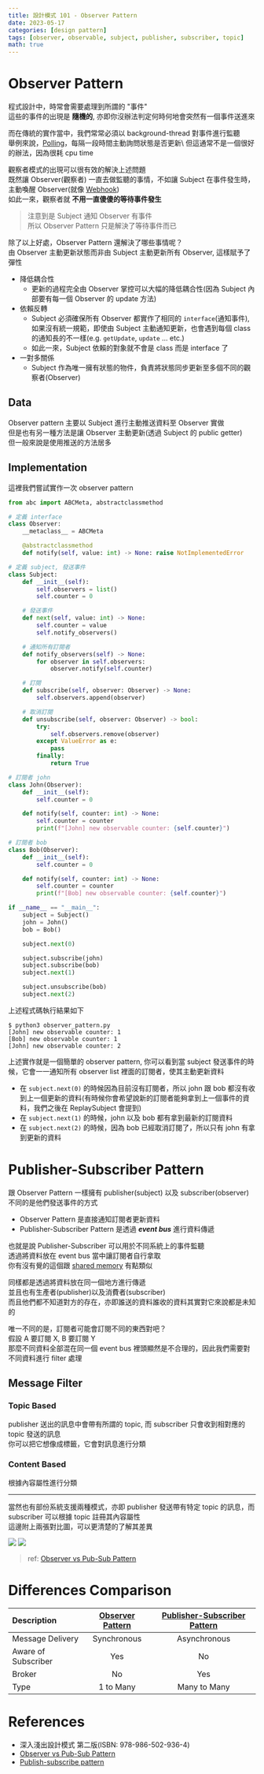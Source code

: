 ```yaml
---
title: 設計模式 101 - Observer Pattern
date: 2023-05-17
categories: [design pattern]
tags: [observer, observable, subject, publisher, subscriber, topic]
math: true
---
```


# Observer Pattern
程式設計中，時常會需要處理到所謂的 "事件"\
這些的事件的出現是 **隨機的**, 亦即你沒辦法判定何時何地會突然有一個事件送進來

而在傳統的實作當中，我們常常必須以 background-thread 對事件進行監聽\
舉例來說，[Polling](https://en.wikipedia.org/wiki/Polling_(computer_science))，每隔一段時間主動詢問狀態是否更新\
但這通常不是一個很好的辦法，因為很耗 cpu time

觀察者模式的出現可以很有效的解決上述問題\
既然讓 Observer(觀察者) 一直去做監聽的事情，不如讓 Subject 在事件發生時，主動喚醒 Observer(就像 [Webhook](https://en.wikipedia.org/wiki/Webhook))\
如此一來，觀察者就 **不用一直傻傻的等待事件發生**

> 注意到是 Subject 通知 Observer 有事件\
> 所以 Observer Pattern 只是解決了等待事件而已

除了以上好處，Observer Pattern 還解決了哪些事情呢？\
由 Observer 主動更新狀態而非由 Subject 主動更新所有 Observer, 這樣賦予了彈性
+ 降低耦合性
    + 更新的過程完全由 Observer 掌控可以大幅的降低耦合性(因為 Subject 內部要有每一個 Observer 的 update 方法)
+ 依賴反轉
    + Subject 必須確保所有 Observer 都實作了相同的 `interface`(通知事件), 如果沒有統一規範，即使由 Subject 主動通知更新，也會遇到每個 class 的通知長的不一樣(e.g. `getUpdate`, `update` ... etc.)
    + 如此一來，Subject 依賴的對象就不會是 class 而是 interface 了
+ 一對多關係
    + Subject 作為唯一擁有狀態的物件，負責將狀態同步更新至多個不同的觀察者(Observer)

## Data
Observer pattern 主要以 Subject 進行主動推送資料至 Observer 實做\
但是也有另一種方法是讓 Observer 主動更新(透過 Subject 的 public getter)\
但一般來說是使用推送的方法居多

## Implementation
這裡我們嘗試實作一次 observer pattern
```python
from abc import ABCMeta, abstractclassmethod

# 定義 interface
class Observer:
    __metaclass__ = ABCMeta

    @abstractclassmethod
    def notify(self, value: int) -> None: raise NotImplementedError

# 定義 subject, 發送事件
class Subject:
    def __init__(self):
        self.observers = list()
        self.counter = 0

    # 發送事件
    def next(self, value: int) -> None:
        self.counter = value
        self.notify_observers()

    # 通知所有訂閱者
    def notify_observers(self) -> None:
        for observer in self.observers:
            observer.notify(self.counter)

    # 訂閱
    def subscribe(self, observer: Observer) -> None:
        self.observers.append(observer)

    # 取消訂閱
    def unsubscribe(self, observer: Observer) -> bool:
        try:
            self.observers.remove(observer)
        except ValueError as e:
            pass
        finally:
            return True

# 訂閱者 john
class John(Observer):
    def __init__(self):
        self.counter = 0

    def notify(self, counter: int) -> None:
        self.counter = counter
        print(f"[John] new observable counter: {self.counter}")

# 訂閱者 bob
class Bob(Observer):
    def __init__(self):
        self.counter = 0

    def notify(self, counter: int) -> None:
        self.counter = counter
        print(f"[Bob] new observable counter: {self.counter}")

if __name__ == "__main__":
    subject = Subject()
    john = John()
    bob = Bob()

    subject.next(0)

    subject.subscribe(john)
    subject.subscribe(bob)
    subject.next(1)

    subject.unsubscribe(bob)
    subject.next(2)
```

上述程式碼執行結果如下
```shell
$ python3 observer_pattern.py
[John] new observable counter: 1
[Bob] new observable counter: 1
[John] new observable counter: 2
```

上述實作就是一個簡單的 observer pattern, 你可以看到當 subject 發送事件的時候，它會一一通知所有 observer list 裡面的訂閱者，使其主動更新資料
+ 在 `subject.next(0)` 的時候因為目前沒有訂閱者，所以 john 跟 bob 都沒有收到上一個更新的資料(有時候你會希望說新的訂閱者能夠拿到上一個事件的資料，我們之後在 ReplaySubject 會提到)
+ 在 `subject.next(1)` 的時候，john 以及 bob 都有拿到最新的訂閱資料
+ 在 `subject.next(2)` 的時候，因為 bob 已經取消訂閱了，所以只有 john 有拿到更新的資料

# Publisher-Subscriber Pattern
跟 Observer Pattern 一樣擁有 publisher(subject) 以及 subscriber(observer)\
不同的是他們發送事件的方式
+ Observer Pattern 是直接通知訂閱者更新資料
+ Publisher-Subscriber Pattern 是透過 ***event bus*** 進行資料傳遞

也就是說 Publisher-Subscriber 可以用於不同系統上的事件監聽\
透過將資料放在 event bus 當中讓訂閱者自行拿取\
你有沒有覺的這個跟 [shared memory](https://en.wikipedia.org/wiki/Shared_memory) 有點類似

同樣都是透過將資料放在同一個地方進行傳遞\
並且也有生產者(publisher)以及消費者(subscriber)\
而且他們都不知道對方的存在，亦即誰送的資料誰收的資料其實對它來說都是未知的

唯一不同的是，訂閱者可能會訂閱不同的東西對吧？\
假設 A 要訂閱 X, B 要訂閱 Y\
那麼不同資料全部混在同一個 event bus 裡頭顯然是不合理的，因此我們需要對不同資料進行 filter 處理

## Message Filter
### Topic Based
publisher 送出的訊息中會帶有所謂的 topic, 而 subscriber 只會收到相對應的 topic 發送的訊息\
你可以把它想像成標籤，它會對訊息進行分類

### Content Based
根據內容屬性進行分類

<hr>

當然也有部份系統支援兩種模式，亦即 publisher 發送帶有特定 topic 的訊息，而 subscriber 可以根據 topic 註冊其內容屬性\
這邊附上兩張對比圖，可以更清楚的了解其差異

![](https://miro.medium.com/max/770/1*s1kclXywIwae86iNa7cKZQ.png)
![](https://miro.medium.com/max/495/1*-GHFC93E4ODwNc98IE5_vA.gif)
> ref: [Observer vs Pub-Sub Pattern](https://betterprogramming.pub/observer-vs-pub-sub-pattern-50d3b27f838c)

# Differences Comparison

|Description|[Observer Pattern](#observer-pattern)|[Publisher-Subscriber Pattern](#publisher-subscriber-pattern)|
|:--|:--:|:--:|
|Message Delivery|Synchronous|Asynchronous|
|Aware of Subscriber|Yes|No|
|Broker|No|Yes|
|Type|1 to Many|Many to Many|

# References
+ 深入淺出設計模式 第二版(ISBN: 978-986-502-936-4)
+ [Observer vs Pub-Sub Pattern](https://betterprogramming.pub/observer-vs-pub-sub-pattern-50d3b27f838c)
+ [Publish-subscribe pattern](https://en.wikipedia.org/wiki/Publish%E2%80%93subscribe_pattern#Message_filtering)
